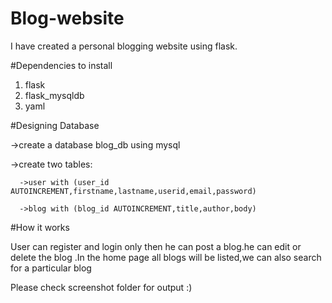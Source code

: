 # Blog-website
I have created a personal blogging website using flask.

#Dependencies to install
1. flask
2. flask_mysqldb
3. yaml

#Designing Database
  
   ->create a database blog_db using mysql
   
   ->create two tables:
   
      ->user with (user_id AUTOINCREMENT,firstname,lastname,userid,email,password)
      
      ->blog with (blog_id AUTOINCREMENT,title,author,body)
      
#How it works 

User can register and login only then he can post a blog.he can edit or delete the blog .In the home page all blogs will be listed,we can also search for a particular blog

Please check screenshot folder for output :)
